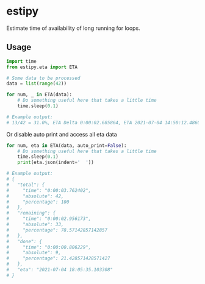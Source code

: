 # estipy

Estimate time of availability of long running for loops.

## Usage

```python
import time
from estipy.eta import ETA

# Some data to be processed
data = list(range(42))

for num, _ in ETA(data):
    # Do something useful here that takes a little time
    time.sleep(0.1)

# Example output:
# 13/42 = 31.0%, ETA Delta 0:00:02.685864, ETA 2021-07-04 14:50:12.486002
```

Or disable auto print and access all eta data

```python
for num, eta in ETA(data, auto_print=False):
    # Do something useful here that takes a little time
    time.sleep(0.1)
    print(eta.json(indent='  '))

# Example output:
# {
#   "total": {
#     "time": "0:00:03.762402",
#     "absolute": 42,
#     "percentage": 100
#   },
#   "remaining": {
#     "time": "0:00:02.956173",
#     "absolute": 33,
#     "percentage": 78.57142857142857
#   },
#   "done": {
#     "time": "0:00:00.806229",
#     "absolute": 9,
#     "percentage": 21.428571428571427
#   },
#   "eta": "2021-07-04 18:05:35.103308"
# }
```